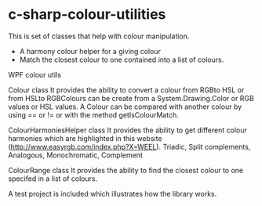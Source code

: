 c-sharp-colour-utilities
========================

This is set of classes that help with colour manipulation. 
 - A harmony colour helper for a giving colour
 - Match the closest colour to one contained into a list of colours.

WPF colour utils

Colour class
It provides the ability to convert a colour from RGBto HSL or from HSLto RGBColours can be create from a System.Drawing.Color or RGB values or HSL values.
A Colour can be compared with another colour by using == or != or with the method getIsColourMatch.

ColourHarmoniesHelper class
It provides the ability to get different colour harmonies which are highlighted in this website (http://www.easyrgb.com/index.php?X=WEEL).
Triadic, Split complements, Analogous, Monochromatic, Complement

ColourRange class
It provides the ability to find the closest colour to one specifed in a list of colours.



A test project is included which illustrates how the library works.
